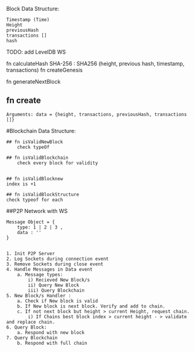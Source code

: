 Block Data Structure: 



    Timestamp (Time)
    Height
    previousHash
    transactions []
    hash

TODO: 
    add LevelDB
    WS



 fn calculateHash SHA-256 
    : SHA256 (height, previous hash, timestamp, transactions) 
 fn createGenesis 

 fn generateNextBlock



## fn create 
    Arguments: data = {height, transactions, previousHash, transactions []}


#Blockchain Data Structure:

    ## fn isValidNewBlock
        check typeOf

    ## fn isValidBlockchain
        check every block for validity

    
    ## fn isValidBlocknew 
    index is +1
    
    ## fn isValidBlockStructure
    check typeof for each 

##P2P Network with WS

    Message Object = {
        type: 1 | 2 | 3 ,
        data : ''
    }

    
    1. Init P2P Server 
    2. Log Sockets during connection event 
    3. Remove Sockets during close event 
    4. Handle Messages in Data event 
        a. Message types: 
            i) Recieved New Block/s
            ii) Query New Block
            iii) Query Blockchain
    5. New Block/s Handler : 
        a. Check if New block is valid 
        b. If New block is next block. Verify and add to chain. 
        c. If not next block but height > current Height, request chain. 
            i) If Chains best block index > current height - > validate and replace chain. 
    6. Query Block:
        a. Respond with new block 
    7. Query Blockchain
        b. Respond with full chain
